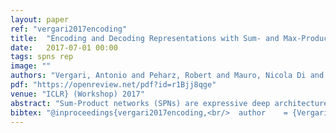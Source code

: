 ```yaml
---
layout: paper
ref: "vergari2017encoding"
title:  "Encoding and Decoding Representations with Sum- and Max-Product Networks"
date:   2017-07-01 00:00
tags: spns rep
image: ""
authors: "Vergari, Antonio and Peharz, Robert and Mauro, Nicola Di and Esposito, Floriana"
pdf: "https://openreview.net/pdf?id=r1Bjj8qge"
venue: "ICLR} (Workshop) 2017"
abstract: "Sum-Product networks (SPNs) are expressive deep architectures for representing probability distributions, yet allowing exact and efficient inference. SPNs have been successfully applied in several domains, however always as black-box distribution estimators. In this paper, we argue that due to their recursive definition, SPNs can also be naturally employed as hierarchical feature extractors and thus for unsupervised representation learning. Moreover, when converted into Max-Product Networks (MPNs), it is possible to decode such representations back into the original input space. In this way, MPNs can be interpreted as a kind of generative autoencoder, even if they were never trained to reconstruct the input data. We show how these learned representations, if visualized, indeed correspond to meaningful parts of the training data. They also yield a large improvement when used in structured prediction tasks. As shown in extensive experiments, SPN and MPN encoding and decoding schemes prove very competitive  against the ones employing RBMs and other stacked autoencoder architectures."
bibtex: "@inproceedings{vergari2017encoding,<br/>  author    = {Vergari, Antonio and Peharz, Robert and Mauro, Nicola Di and Esposito, Floriana},<br/>  title     = {Encoding and Decoding Representations with Sum- and Max-Product Networks},<br/>  booktitle = {{ICLR} (Workshop)},<br/>  publisher = {OpenReview.net},<br/>  year      = {2017}<br/>}"
---
```


